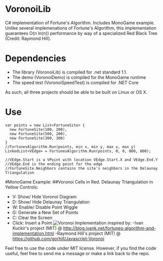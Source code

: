 # VoronoiLib
C# implementation of Fortune's Algorithm. Includes MonoGame example.
Unlike several implemenations of Fortune's Algorithm, this implementation guarantees O(n ln(n)) performance by way of a specialized Red Black Tree (Credit: Raymond Hill).

# Dependencies
- The library (VoronoiLib) is compiled for .net standard 1.1.
- The demo (VoronoiDemo) is compiled for the MonoGame runtime
- The speed test (VoronoiSpeedTest) is compiled for .NET Core

As such, all three projects should be able to be built on Linux or OS X.
# Use
```
var points = new List<FortuneSite> {
  new FortuneSite(100, 200),
  new FortuneSite(500, 200),
  new FortuneSite(300, 300)
}
//FortunesAlgorithm.Run(points, min x, min y, max x, max y)
LinkedList<VEdge> = FortunesAlgorithm.Run(points, 0, 0, 800, 800);

//VEdge.Start is a VPoint with location VEdge.Start.X and VEdge.End.Y
//VEdge.End is the ending point for the edge
//FortuneSite.Neighbors contains the site's neighbors in the Delaunay Triangulation
```
#MonoGame Example:
##Voronoi Cells in Red. Delaunay Triangulation in Yellow
Controls:
- V: Show/ Hide Voronoi Diagram
- D: Show/ Hide Delaunay Triangulation
- W: Enable/ Disable Point Wiggle
- G: Generate a New Set of Points
- C: Clear the Screen
- Click: Insert a Point
![Voronoi](http://i.imgur.com/tr1XCib.png)
Implementation inspired by:
-Ivan Kuckir's project (MIT) @ http://blog.ivank.net/fortunes-algorithm-and-implementation.html
-Raymond Hill's project (MIT) @ https://github.com/gorhill/Javascript-Voronoi 

Feel free to use the code under MIT license. However, if you find the code useful, feel free to send me a message or make a link back to the repo.

